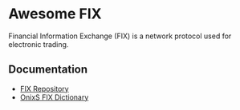 # Awesome FIX

Financial Information Exchange (FIX) is a network protocol used for electronic
trading.

## Documentation

- [FIX Repository](https://www.fixtrading.org/standards/fix-repository/)
- [OnixS FIX Dictionary](https://www.onixs.biz/fix-dictionary.html)
